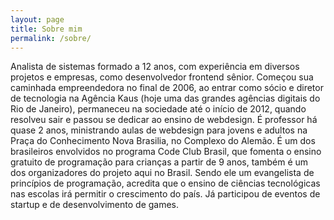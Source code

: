 ```yaml
---
layout: page
title: Sobre mim
permalink: /sobre/
---
```


Analista de sistemas formado a 12 anos, com experiência em diversos projetos e empresas, como desenvolvedor frontend sênior. 
Começou sua caminhada empreendedora no final de 2006, ao entrar como sócio e diretor de tecnologia na Agência Kaus (hoje uma das grandes agências digitais do Rio de Janeiro), permaneceu na sociedade até o início de 2012, quando resolveu sair e passou se dedicar ao ensino de webdesign. É professor há quase 2 anos, ministrando aulas de webdesign para jovens e adultos na Praça do Conhecimento Nova Brasilia, no Complexo do Alemão. É um dos brasileiros envolvidos no programa Code Club Brasil, que fomenta o ensino gratuito de programação para crianças a partir de 9 anos, também é um dos organizadores do projeto aqui no Brasil. Sendo ele um evangelista de princípios de programação, acredita que o ensino de ciências tecnológicas nas escolas irá permitir o crescimento do país. Já participou de eventos de startup e de desenvolvimento de games.
